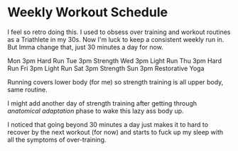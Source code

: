 # Weekly Workout Schedule

I feel so retro doing this. I used to obsess over training and workout
routines as a Triathlete in my 30s. Now I'm luck to keep a consistent
weekly run in. But Imma change that, just 30 minutes a day for now.

Mon 3pm Hard Run
Tue 3pm Strength 
Wed 3pm Light Run
Thu 3pm Hard Run
Fri 3pm Light Run
Sat 3pm Strength
Sun 3pm Restorative Yoga

Running covers lower body (for me) so strength training is all upper
body, same routine.

I might add another day of strength training after getting through
*anatomical adaptation* phase to wake this lazy ass body up.

I noticed that going beyond 30 minutes a day just makes it to hard to
recover by the next workout (for now) and starts to fuck up my sleep
with all the symptoms of over-training.
